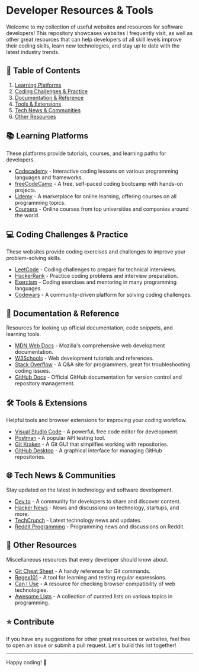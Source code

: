 # Developer Resources & Tools

Welcome to my collection of useful websites and resources for software developers! This repository showcases websites I frequently visit, as well as other great resources that can help developers of all skill levels improve their coding skills, learn new technologies, and stay up to date with the latest industry trends.

## 🚀 Table of Contents
1. [Learning Platforms](#-learning-platforms)
2. [Coding Challenges & Practice](#-coding-challenges--practice)
3. [Documentation & Reference](#-documentation--reference)
4. [Tools & Extensions](#-tools--extensions)
5. [Tech News & Communities](#-tech-news--communities)
6. [Other Resources](#-other-resources)

## 📚 Learning Platforms
These platforms provide tutorials, courses, and learning paths for developers.

- [Codecademy](https://www.codecademy.com/) - Interactive coding lessons on various programming languages and frameworks.
- [freeCodeCamp](https://www.freecodecamp.org/) - A free, self-paced coding bootcamp with hands-on projects.
- [Udemy](https://www.udemy.com/) - A marketplace for online learning, offering courses on all programming topics.
- [Coursera](https://www.coursera.org/) - Online courses from top universities and companies around the world.

## 💻 Coding Challenges & Practice
These websites provide coding exercises and challenges to improve your problem-solving skills.

- [LeetCode](https://leetcode.com/) - Coding challenges to prepare for technical interviews.
- [HackerRank](https://www.hackerrank.com/) - Practice coding problems and interview preparation.
- [Exercism](https://exercism.io/) - Coding exercises and mentoring in many programming languages.
- [Codewars](https://www.codewars.com/) - A community-driven platform for solving coding challenges.

## 📖 Documentation & Reference
Resources for looking up official documentation, code snippets, and learning tools.

- [MDN Web Docs](https://developer.mozilla.org/en-US/) - Mozilla's comprehensive web development documentation.
- [W3Schools](https://www.w3schools.com/) - Web development tutorials and references.
- [Stack Overflow](https://stackoverflow.com/) - A Q&A site for programmers, great for troubleshooting coding issues.
- [GitHub Docs](https://docs.github.com/en/) - Official GitHub documentation for version control and repository management.

## 🛠️ Tools & Extensions
Helpful tools and browser extensions for improving your coding workflow.

- [Visual Studio Code](https://code.visualstudio.com/) - A powerful, free code editor for development.
- [Postman](https://www.postman.com/) - A popular API testing tool.
- [Git Kraken](https://www.gitkraken.com/) - A Git GUI that simplifies working with repositories.
- [GitHub Desktop](https://desktop.github.com/) - A graphical interface for managing GitHub repositories.

## 🌐 Tech News & Communities
Stay updated on the latest in technology and software development.

- [Dev.to](https://dev.to/) - A community for developers to share and discover content.
- [Hacker News](https://news.ycombinator.com/) - News and discussions on technology, startups, and more.
- [TechCrunch](https://techcrunch.com/) - Latest technology news and updates.
- [Reddit Programming](https://www.reddit.com/r/programming/) - Programming news and discussions on Reddit.

## 🔗 Other Resources
Miscellaneous resources that every developer should know about.

- [Git Cheat Sheet](https://education.github.com/git-cheat-sheet-education.pdf) - A handy reference for Git commands.
- [Regex101](https://regex101.com/) - A tool for learning and testing regular expressions.
- [Can I Use](https://caniuse.com/) - A resource for checking browser compatibility of web technologies.
- [Awesome Lists](https://github.com/sindresorhus/awesome) - A collection of curated lists on various topics in programming.

## ⭐️ Contribute

If you have any suggestions for other great resources or websites, feel free to open an issue or submit a pull request. Let's build this list together!

---

Happy coding! 🚀
